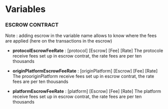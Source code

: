 # Variables

### ESCROW CONTRACT

Note : adding escrow in the variable name allows to know where the fees are applied (here on the transactions in the escrow)

- **protocolEscrowFeeRate** : [protocol] [Escrow] [Fee] [Rate] 
The protocole receive fees set up in escrow contrat, the rate fees are per ten thousands

- **originPlatformEscrowFeeRate** : [originPlatform] [Escrow] [Fee] [Rate]
The prooriginPlatform receive fees set up in escrow contrat, the rate fees are per ten thousands

- **platformEscrowFeeRate** : [platform] [Escrow] [Fee] [Rate]
The platform receive fees set up in escrow contrat, the rate fees are per ten thousands

